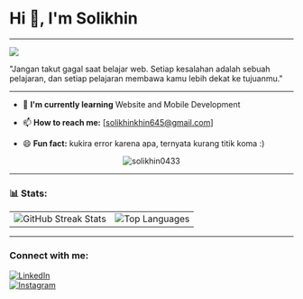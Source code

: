 # Hi 👋, I'm Solikhin
---
![](https://user-images.githubusercontent.com/74038190/225813708-98b745f2-7d22-48cf-9150-083f1b00d6c9.gif)

"Jangan takut gagal saat belajar web. Setiap kesalahan adalah sebuah pelajaran, dan setiap pelajaran membawa kamu lebih dekat ke tujuanmu."

---

- 🌱 **I'm currently learning** Website and Mobile Development  
- 📫 **How to reach me:** [solikhinkhin645@gmail.com]
   
- 😄 **Fun fact:** kukira error karena apa, ternyata kurang titik koma :)
<p align="center">
  <img src="https://komarev.com/ghpvc/?username=solikhin0433&label=Profile%20views&color=0e75b6&style=flat" alt="solikhin0433" />
</p>

---

### 📊 Stats:

<table>
  <tr>
    <td align="left">
      <img src="https://github-readme-streak-stats.herokuapp.com/?user=solikhin0433&theme=vue-dark&hide_border=true" alt="GitHub Streak Stats" />
    </td>
    <td align="right">
      <img src="https://github-readme-stats.vercel.app/api/top-langs/?username=solikhin0433&theme=vue-dark&show_icons=true&hide_border=true&layout=compact" alt="Top Languages" />
    </td>
  </tr>
</table>

---

### Connect with me:  

[![LinkedIn](https://img.shields.io/badge/-LinkedIn-blue?style=for-the-badge&logo=LinkedIn&logoColor=white)](https://linkedin.com/in/solikhin-khin-03b63b252/)  
[![Instagram](https://img.shields.io/badge/-Instagram-E4405F?style=for-the-badge&logo=instagram&logoColor=white)](https://instagram.com/solikhin168)


